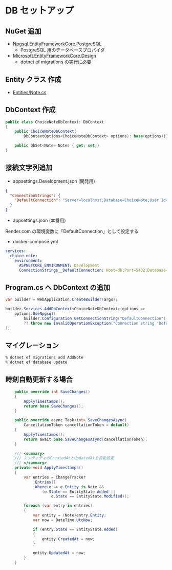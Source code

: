 # DB セットアップ

## NuGet 追加

- [Npgsql.EntityFrameworkCore.PostgreSQL](https://www.nuget.org/packages/Npgsql.EntityFrameworkCore.PostgreSQL)
  - PostgreSQL 用のデータベースプロバイダ
- [Microsoft.EntityFrameworkCore.Design](https://www.nuget.org/packages/microsoft.entityframeworkcore.design/)
  - dotnet ef migrations の実行に必要

## Entity クラス 作成

- [Entities/Note.cs](../../ChoiceNote.WebAPI/Entities/Note.cs)

## DbContext 作成

```cs:ChoiceNoteDbContext.cs
public class ChoiceNoteDbContext: DbContext
{
    public ChoiceNoteDbContext(
        DbContextOptions<ChoiceNoteDbContext> options): base(options){}

    public DbSet<Note> Notes { get; set;}
}
```

## 接続文字列追加

- appsettings.Development.json (開発用)

```json:appsettings.Development.json
{
  "ConnectionStrings": {
    "DefaultConnection": "Server=localhost;Database=ChoiceNote;User Id=user;Password=password;"
  }
}
```

- appsettings.json (本番用)

Render.com の環境変数に「DefaultConnection」として設定する

- docker-compose.yml

```yml
services:
  choice-note:
    environment:
      ASPNETCORE_ENVIRONMENT: Development
      ConnectionStrings__DefaultConnection: Host=db;Port=5432;Database=ChoiceNote;Username=user;Password=password
```

## Program.cs へ DbContext の追加

```cs
var builder = WebApplication.CreateBuilder(args);

builder.Services.AddDbContext<ChoiceNoteDbContext>(options =>
    options.UseNpgsql(
        builder.Configuration.GetConnectionString("DefaultConnection")
        ?? throw new InvalidOperationException("Connection string 'DefaultConnection' not found."))
);
```

## マイグレーション

```zsh
% dotnet ef migrations add AddNote
% dotnet ef database update
```

## 時刻自動更新する場合

```cs:ChoiceNoteDbContext.cs
    public override int SaveChanges()
    {
        ApplyTimestamps();
        return base.SaveChanges();
    }

    public override async Task<int> SaveChangesAsync(
        CancellationToken cancellationToken = default)
    {
        ApplyTimestamps();
        return await base.SaveChangesAsync(cancellationToken);
    }

    /// <summary>
    /// エンティティのCreatedAtとUpdatedAtを自動設定
    /// </summary>
    private void ApplyTimestamps()
    {
        var entries = ChangeTracker
            .Entries()
            .Where(e => e.Entity is Note &&
                (e.State == EntityState.Added ||
                    e.State == EntityState.Modified));

        foreach (var entry in entries)
        {
            var entity = (Note)entry.Entity;
            var now = DateTime.UtcNow;

            if (entry.State == EntityState.Added)
            {
                entity.CreatedAt = now;
            }

            entity.UpdatedAt = now;
        }
    }
```
